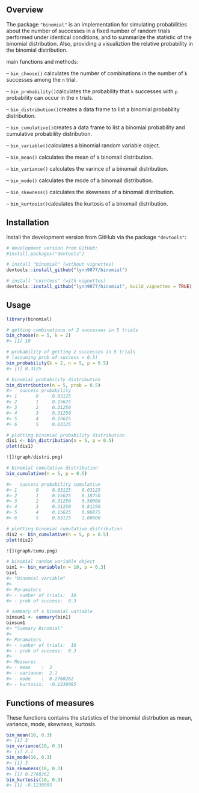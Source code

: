 Overview
--------

The package `"binomial"` is an implementation for simulating probabilities about the number of successes in a fixed number of random trials performed under identical conditions, and to summarize the statistic of the binomial distribution. Also, providing a visualiztion the relative probability in the binomial distribution.

main functions and methods:

– `bin_choose()` calculates the number of
combinations in the number of `k` successes among the `n` trial.

– `bin_probability()`calculates the probability that `k` successes with `p` probability can occur in the `n` trials.

– `bin_distribution()`creates a data frame to list a binomial probability distribution.

– `bin_cumulative()`creates a data frame to list a binomial probability and cumulative probability distribution.

– `bin_variable()`calculates a binomial random variable object.

– `bin_mean()` calculates the mean of a binomail distribution.

– `bin_variance()` calculates the varince of a binomail distribution.

– `bin_mode()` calculates the mode of a binomail distribution.

– `bin_skewness()` calculates the skewness of a binomail distribution.

– `bin_kurtosis()`calculates the kurtosis of a binomail distribution.

Installation
--------

Install the development version from GitHub via the package
`"devtools"`:

``` r
# development version from GitHub:
#install.packages("devtools") 

# install "binomial" (without vignettes)
devtools::install_github("lynn9077/binomial")

# install "cointoss" (with vignettes)
devtools::install_github("lynn9077/binomial", build_vignettes = TRUE)
```

Usage
-----

``` r
library(binomial)

# getting combinations of 2 successes in 5 trials
bin_choose(n = 5, k = 2) 
#> [1] 10

# probability of getting 2 successes in 5 trials
# (assuming prob of success = 0.5) 
bin_probability(k = 2, n = 5, p = 0.5)
#> [1] 0.3125

# binomial probability distribution
bin_distribution(n = 5, prob = 0.5)
#>   success probability
#> 1       0     0.03125
#> 2       1     0.15625
#> 3       2     0.31250
#> 4       3     0.31250
#> 5       4     0.15625
#> 6       5     0.03125

# plotting binomial probability distribution
dis1 <- bin_distribution(n = 5, p = 0.5) 
plot(dis1)

![](graph/distri.png)

# binomial cumulative distribution
bin_cumulative(n = 5, p = 0.5)

#>   success probability cumulative
#> 1       0     0.03125    0.03125
#> 2       1     0.15625    0.18750
#> 3       2     0.31250    0.50000
#> 4       3     0.31250    0.81250
#> 5       4     0.15625    0.96875
#> 6       5     0.03125    1.00000

# plotting binomial cumulative distribution
dis2 <- bin_cumulative(n = 5, p = 0.5) 
plot(dis2)

![](graph/cumu.png)

# binomial random variable object
bin1 <- bin_variable(n = 10, p = 0.3) 
bin1
#> "Binomial variable"
#> 
#> Paramaters
#> - number of trials:  10 
#> - prob of success:  0.3

# summary of a binomial variable
binsum1 <- summary(bin1)
binsum1
#> "Summary Binomial"
#> 
#> Paramaters
#> - number of trials:  10 
#> - prob of success:  0.3 
#> 
#> Measures
#> - mean    :  3 
#> - variance:  2.1 
#> - mode    :  0.2760262 
#> - kurtosis:  -0.1238095
```

Functions of measures
--------
These functions contains the statistics of the binomial distrbution as mean, variance, mode, skewness, kurtosis.

```r
bin_mean(10, 0.3)
#> [1] 3
bin_variance(10, 0.3)
#> [1] 2.1
bin_mode(10, 0.3)
#> [1] 3
bin_skewness(10, 0.3)
#> [1] 0.2760262
bin_kurtosis(10, 0.3)
#> [1] -0.1238095
```

